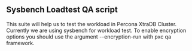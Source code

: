 Sysbench Loadtest QA script
---------------------------
This suite will help us to test the workload in Percona XtraDB Cluster. Currently we are using sysbench for workload test.
To enable encryption options you should use the argument --encryption-run with pxc qa framework.

